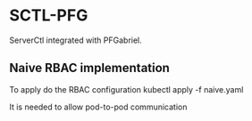 # SCTL-PFG
ServerCtl integrated with PFGabriel.

## Naive RBAC implementation

To apply do the RBAC configuration
kubectl apply -f naive.yaml

It is needed to allow pod-to-pod communication


